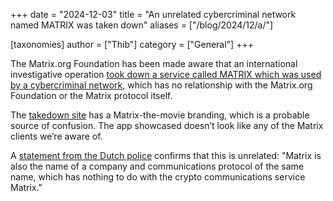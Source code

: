 +++
date = "2024-12-03"
title = "An unrelated cybercriminal network named MATRIX was taken down"
aliases = ["/blog/2024/12/a/"]

[taxonomies]
author = ["Thib"]
category = ["General"]
+++

The Matrix.org Foundation has been made aware that an international investigative operation [took down a service called MATRIX which was used by a cybercriminal network](https://www.europol.europa.eu/media-press/newsroom/news/international-operation-takes-down-another-encrypted-messaging-service-used-criminals), which has no relationship with the Matrix.org Foundation or the Matrix protocol itself.

The [takedown site](https://www.operation-passionflower.com/) has a Matrix-the-movie branding, which is a probable source of confusion. The app showcased doesn’t look like any of the Matrix clients we’re aware of.

A [statement from the Dutch police](https://www.politie.nl/nieuws/2024/december/3/11-opnieuw-versleutelde-communicatiedienst-criminelen-ontmanteld.html) confirms that this is unrelated: "Matrix is ​​also the name of a company and communications protocol of the same name, which has nothing to do with the crypto communications service Matrix."